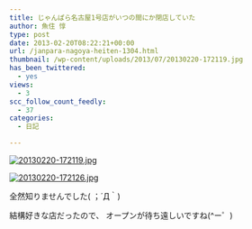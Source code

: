 ```yaml
---
title: じゃんぱら名古屋1号店がいつの間にか閉店していた
author: 魚住 惇
type: post
date: 2013-02-20T08:22:21+00:00
url: /janpara-nagoya-heiten-1304.html
thumbnail: /wp-content/uploads/2013/07/20130220-172119.jpg
has_been_twittered:
  - yes
views:
  - 3
scc_follow_count_feedly:
  - 37
categories:
  - 日記

---
```

<a rel="nofollow" href="/wp-content/uploads/2013/02/20130220-172119.jpg"><img decoding="async" class="alignnone size-full" src="/wp-content/uploads/2013/02/20130220-172119.jpg" alt="20130220-172119.jpg" /></a>

<!--more-->

<a rel="nofollow" href="/wp-content/uploads/2013/02/20130220-172126.jpg"><img decoding="async" class="alignnone size-full" src="/wp-content/uploads/2013/02/20130220-172126.jpg" alt="20130220-172126.jpg" /></a>

全然知りませんでした( ；´Д｀)

結構好きな店だったので、 オープンが待ち遠しいですね(^ー゜)</p>